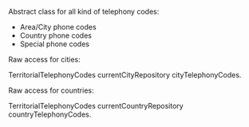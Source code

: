 Abstract class for all kind of telephony codes: 

- Area/City phone codes
- Country phone codes
- Special phone codes

Raw access for cities:

TerritorialTelephonyCodes currentCityRepository cityTelephonyCodes.

Raw access for countries:

TerritorialTelephonyCodes currentCountryRepository countryTelephonyCodes.

